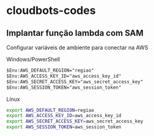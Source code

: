 # cloudbots-codes

## Implantar função lambda com SAM

Configurar variáveis de ambiente para conectar na AWS

Windows/PowerShell

```ps
$Env:AWS_DEFAULT_REGION="regiao"
$Env:AWS_ACCESS_KEY_ID="aws_access_key_id"
$Env:AWS_SECRET_ACCESS_KEY="aws_secret_access_key"
$Env:AWS_SESSION_TOKEN="aws_session_token"
```

Linux

```bash
export AWS_DEFAULT_REGION=regiao
export AWS_ACCESS_KEY_ID=aws_access_key_id
export AWS_SECRET_ACCESS_KEY=aws_secret_access_key
export AWS_SESSION_TOKEN=aws_session_token
```